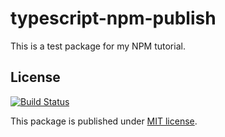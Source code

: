 # typescript-npm-publish

This is a test package for my NPM tutorial.

## License

[![Build Status](https://travis-ci.com/chenzuo/typescript-npm-publish.svg?branch=master)](https://travis-ci.com/chenzuo/typescript-npm-publish)

This package is published under [MIT license](./LICENSE).